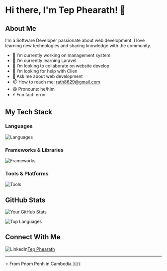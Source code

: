 # Hi there, I'm Tep Phearath! 👋

## About Me
I'm a Software Developer passionate about web development. I love learning new technologies and sharing knowledge with the community.

- 🔭 I’m currently working on management system
- 🌱 I’m currently learning Laravel
- 👯 I’m looking to collaborate on website develop
- 🤔 I’m looking for help with Clien
- 💬 Ask me about web development
- 📫 How to reach me: rath8629@gmail.com
- 😄 Pronouns: he/him
- ⚡ Fun fact: error

## My Tech Stack
### Languages
![Languages](https://skillicons.dev/icons?i=c,cs,cpp,php,java,js,html,css,arduino) <!-- Customize with your languages -->

### Frameworks & Libraries
![Frameworks](https://skillicons.dev/icons?i=react,nodejs,laravel,tailwind,vite,vue,net) <!-- Customize with your frameworks -->

### Tools & Platforms
![Tools](https://skillicons.dev/icons?i=git,gitlab,github,vscode,visualstudio) <!-- Customize with your tools -->

## GitHub Stats
![Your GitHub Stats](https://github-readme-stats.vercel.app/api?username=Phea-Rath&show_icons=true&theme=radical)

![Top Languages](https://github-readme-stats.vercel.app/api/top-langs/?username=Phea-Rath&layout=compact&theme=radical)

## Connect With Me
![LinkedIn](https://skillicons.dev/icons?i=linkedin)[Tep Phearath](https://www.linkedin.com/in/tep-phearath-648015364?utm_source=share&utm_campaign=share_via&utm_content=profile&utm_medium=android_app)

---

⭐️ From Pnom Penh in Cambodia 🇰🇭
